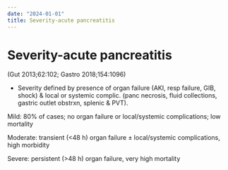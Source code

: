 ```yaml
---
date: "2024-01-01"
title: Severity-acute pancreatitis
---
```


# Severity-acute pancreatitis

 (Gut 2013;62:102; Gastro 2018;154:1096)

* Severity defined by presence of organ failure (AKI, resp failure, GIB, shock) & local or systemic complic. (panc necrosis, fluid collections, gastric outlet obstrxn, splenic & PVT).

Mild: 80% of cases; no organ failure or local/systemic complications; low mortality

Moderate: transient (<48 h) organ failure ± local/systemic complications, high morbidity

Severe: persistent (>48 h) organ failure, very high mortality
